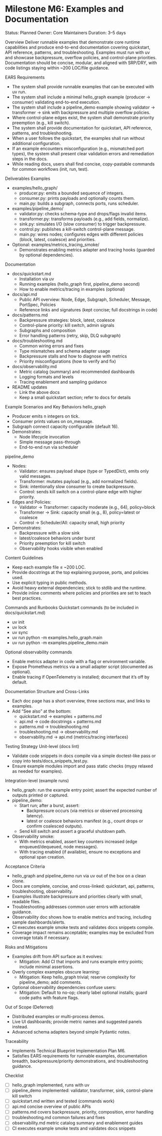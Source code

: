 # Milestone M6: Examples and Documentation

Status: Planned
Owner: Core Maintainers
Duration: 3–5 days

Overview
Deliver runnable examples that demonstrate core runtime capabilities and produce end-to-end documentation covering quickstart, API reference, patterns, and troubleshooting. Examples must run with uv and showcase backpressure, overflow policies, and control-plane priorities. Documentation should be concise, modular, and aligned with SRP/DRY, with code listings staying within ~200 LOC/file guidance.

EARS Requirements
- The system shall provide runnable examples that can be executed with uv run.
- The system shall include a minimal hello_graph example (producer → consumer) validating end-to-end execution.
- The system shall include a pipeline_demo example showing validator → transformer → sink with backpressure and multiple overflow policies.
- Where control-plane edges exist, the system shall demonstrate priority preemption (e.g., kill switch).
- The system shall provide documentation for quickstart, API reference, patterns, and troubleshooting.
- When a user follows the quickstart, the examples shall run without additional configuration.
- If an example encounters misconfiguration (e.g., mismatched port types), the system shall present clear validation errors and remediation steps in the docs.
- While reading docs, users shall find concise, copy-pastable commands for common workflows (init, run, test).

Deliverables
Examples
- examples/hello_graph/
  - producer.py: emits a bounded sequence of integers.
  - consumer.py: prints payloads and optionally counts them.
  - main.py: builds a subgraph, connects ports, runs scheduler.
- examples/pipeline_demo/
  - validator.py: checks schema-type and drops/flags invalid items.
  - transformer.py: transforms payloads (e.g., add fields, normalize).
  - sink.py: simulates I/O (slow consumer) to trigger backpressure.
  - control.py: publishes a kill-switch control-plane message.
  - main.py: wires nodes; configures edges with different policies (block, latest, coalesce) and priorities.
- Optional: examples/metrics_tracing_smoke/
  - Demonstrates enabling metrics adapter and tracing hooks (guarded by optional dependencies).

Documentation
- docs/quickstart.md
  - Installation via uv
  - Running examples (hello_graph first, pipeline_demo second)
  - How to enable metrics/tracing in examples (optional)
- docs/api.md
  - Public API overview: Node, Edge, Subgraph, Scheduler, Message, PortSpec, Policies
  - Reference links and signatures (kept concise; full docstrings in code)
- docs/patterns.md
  - Backpressure strategies: block, latest, coalesce
  - Control-plane priority: kill switch, admin signals
  - Subgraphs and composition
  - Error handling patterns (retry, skip, DLQ subgraph)
- docs/troubleshooting.md
  - Common wiring errors and fixes
  - Type mismatches and schema adapter usage
  - Backpressure stalls and how to diagnose with metrics
  - Priority misconfigurations (how to verify and fix)
- docs/observability.md
  - Metric catalog (summary) and recommended dashboards
  - Logging formats and levels
  - Tracing enablement and sampling guidance
- README updates
  - Link the above docs
  - Keep a small quickstart section; refer to docs for details

Example Scenarios and Key Behaviors
hello_graph
- Producer emits n integers on tick.
- Consumer prints values on on_message.
- Subgraph connect capacity configurable (default 16).
- Demonstrates:
  - Node lifecycle invocation
  - Simple message pass-through
  - End-to-end run via scheduler

pipeline_demo
- Nodes:
  - Validator: ensures payload shape (type or TypedDict), emits only valid messages.
  - Transformer: mutates payload (e.g., add normalized fields).
  - Sink: intentionally slow consumer to create backpressure.
  - Control: sends kill switch on a control-plane edge with higher priority.
- Edges and Policies:
  - Validator → Transformer: capacity moderate (e.g., 64), policy=block
  - Transformer → Sink: capacity small (e.g., 8), policy=latest or coalesce
  - Control → Scheduler/All: capacity small, high priority
- Demonstrates:
  - Backpressure with a slow sink
  - latest/coalesce behaviors under burst
  - Priority preemption for kill switch
  - Observability hooks visible when enabled

Content Guidelines
- Keep each example file ≤ ~200 LOC.
- Provide docstrings at the top explaining purpose, ports, and policies used.
- Use explicit typing in public methods.
- Avoid heavy external dependencies; stick to stdlib and the runtime.
- Provide inline comments where policies and priorities are set to teach best practices.

Commands and Runbooks
Quickstart commands (to be included in docs/quickstart.md)
- uv init
- uv lock
- uv sync
- uv run python -m examples.hello_graph.main
- uv run python -m examples.pipeline_demo.main

Optional observability commands
- Enable metrics adapter in code with a flag or environment variable.
- Expose Prometheus metrics via a small adapter script (documented as optional).
- Enable tracing if OpenTelemetry is installed; document that it’s off by default.

Documentation Structure and Cross-Links
- Each doc page has a short overview, three sections max, and links to examples.
- Add “See also” at the bottom:
  - quickstart.md → examples + patterns.md
  - api.md → code docstrings + patterns.md
  - patterns.md → troubleshooting.md
  - troubleshooting.md → observability.md
  - observability.md → api.md (metrics/tracing interfaces)

Testing Strategy
Unit-level (docs lint)
- Validate code snippets in docs compile via a simple doctest-like pass or copy into tests/docs_snippets_test.py.
- Ensure example modules import and pass static checks (mypy relaxed as needed for examples).

Integration-level (example runs)
- hello_graph: run the example entry point; assert the expected number of outputs printed or captured.
- pipeline_demo:
  - Start run; after a burst, assert:
    - Backpressure occurs (via metrics or observed processing latency).
    - latest or coalesce behaviors manifest (e.g., count drops or confirm coalesced outputs).
  - Send kill switch and assert a graceful shutdown path.
- Observability smoke:
  - With metrics enabled, assert key counters increased (edge enqueued/dequeued, node messages).
  - With tracing enabled (if available), ensure no exceptions and optional span creation.

Acceptance Criteria
- hello_graph and pipeline_demo run via uv out of the box on a clean clone.
- Docs are complete, concise, and cross-linked: quickstart, api, patterns, troubleshooting, observability.
- Examples illustrate backpressure and priorities clearly with small, readable files.
- Troubleshooting addresses common user errors with actionable guidance.
- Observability doc shows how to enable metrics and tracing, including sample dashboards/alerts.
- CI executes example smoke tests and validates docs snippets compile.
- Coverage impact remains acceptable; examples may be excluded from coverage totals if necessary.

Risks and Mitigations
- Examples drift from API surface as it evolves:
  - Mitigation: Add CI that imports and runs example entry points; include minimal assertions.
- Overly complex examples obscure learning:
  - Mitigation: Keep hello_graph trivial; reserve complexity for pipeline_demo; add comments.
- Optional observability dependencies confuse users:
  - Mitigation: Default to no-op; clearly label optional installs; guard code paths with feature flags.

Out of Scope (Deferred)
- Distributed examples or multi-process demos.
- Live UI dashboards; provide metric names and suggested panels instead.
- Advanced schema adapters beyond simple Pydantic notes.

Traceability
- Implements Technical Blueprint Implementation Plan M6.
- Satisfies EARS requirements for runnable examples, documentation breadth, backpressure/priority demonstrations, and troubleshooting guidance.

Checklist
- [ ] hello_graph implemented, runs with uv
- [ ] pipeline_demo implemented: validator, transformer, sink, control-plane kill switch
- [ ] quickstart.md written and tested (commands work)
- [ ] api.md concise overview of public APIs
- [ ] patterns.md covers backpressure, priority, composition, error handling
- [ ] troubleshooting.md common failures and fixes
- [ ] observability.md metric catalog summary and enablement guides
- [ ] CI executes example smoke tests and validates docs snippets